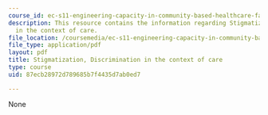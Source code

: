```yaml
---
course_id: ec-s11-engineering-capacity-in-community-based-healthcare-fall-2005
description: This resource contains the information regarding Stigmatization, Discrimination
  in the context of care.
file_location: /coursemedia/ec-s11-engineering-capacity-in-community-based-healthcare-fall-2005/87ecb28972d789685b7f4435d7ab0ed7_MITEC_S11F05_stigma_hiv_hd.pdf
file_type: application/pdf
layout: pdf
title: Stigmatization, Discrimination in the context of care
type: course
uid: 87ecb28972d789685b7f4435d7ab0ed7

---
```

None